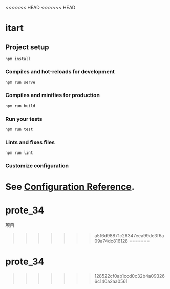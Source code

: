 <<<<<<< HEAD
<<<<<<< HEAD
# itart

## Project setup
```
npm install
```

### Compiles and hot-reloads for development
```
npm run serve
```

### Compiles and minifies for production
```
npm run build
```

### Run your tests
```
npm run test
```

### Lints and fixes files
```
npm run lint
```

### Customize configuration
See [Configuration Reference](https://cli.vuejs.org/config/).
=======
# prote_34
项目
>>>>>>> a5f6d98871c26347eea99de3f6a09a74dc816128
=======
# prote_34
>>>>>>> 128522cf0ab1ccd0c32b4a093266c140a2aa0561

